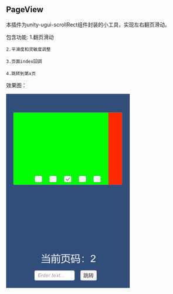 ## PageView

本插件为unity-ugui-scrollRect组件封装的小工具，实现左右翻页滑动。

包含功能:
	1.翻页滑动

	2.平滑度和灵敏度调整

	3.页面index回调

	4.跳转到第x页

效果图：

![image](https://github.com/passiony/UGUI_PageView/blob/master/pageview.png)
